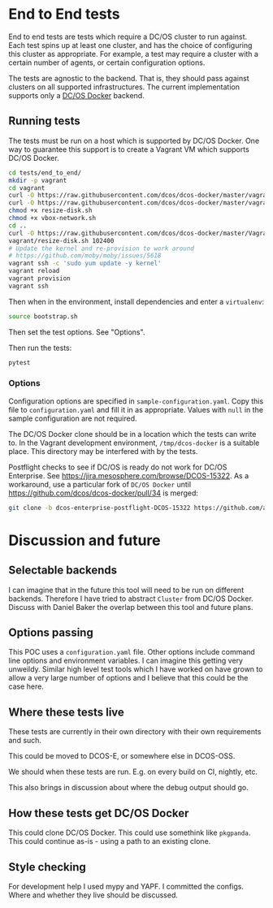 # End to End tests

End to end tests are tests which require a DC/OS cluster to run against.
Each test spins up at least one cluster, and has the choice of configuring this cluster as appropriate.
For example, a test may require a cluster with a certain number of agents, or certain configuration options.

The tests are agnostic to the backend.
That is, they should pass against clusters on all supported infrastructures.
The current implementation supports only a [DC/OS Docker](https://github.com/dcos/dcos-docker) backend.

## Running tests

The tests must be run on a host which is supported by DC/OS Docker.
One way to guarantee this support is to create a Vagrant VM which supports DC/OS Docker.

```sh
cd tests/end_to_end/
mkdir -p vagrant
cd vagrant
curl -O https://raw.githubusercontent.com/dcos/dcos-docker/master/vagrant/resize-disk.sh
curl -O https://raw.githubusercontent.com/dcos/dcos-docker/master/vagrant/vbox-network.sh
chmod +x resize-disk.sh
chmod +x vbox-network.sh
cd ..
curl -O https://raw.githubusercontent.com/dcos/dcos-docker/master/Vagrantfile
vagrant/resize-disk.sh 102400
# Update the kernel and re-provision to work around
# https://github.com/moby/moby/issues/5618
vagrant ssh -c 'sudo yum update -y kernel'
vagrant reload
vagrant provision
vagrant ssh
```

Then when in the environment, install dependencies and enter a `virtualenv`:

```sh
source bootstrap.sh
```

Then set the test options.
See "Options".

Then run the tests:

```sh
pytest
```

### Options

Configuration options are specified in `sample-configuration.yaml`.
Copy this file to `configuration.yaml` and fill it in as appropriate.
Values with `null` in the sample configuration are not required.

The DC/OS Docker clone should be in a location which the tests can write to.
In the Vagrant development environment, `/tmp/dcos-docker` is a suitable place.
This directory may be interfered with by the tests.

Postflight checks to see if DC/OS is ready do not work for DC/OS Enterprise.
See <https://jira.mesosphere.com/browse/DCOS-15322>.
As a workaround, use a particular fork of `DC/OS Docker`
until <https://github.com/dcos/dcos-docker/pull/34> is merged:

```sh
git clone -b dcos-enterprise-postflight-DCOS-15322 https://github.com/adamtheturtle/dcos-docker.git
```

# Discussion and future

## Selectable backends

I can imagine that in the future this tool will need to be run on different backends.
Therefore I have tried to abstract `Cluster` from DC/OS Docker.
Discuss with Daniel Baker the overlap between this tool and future plans.

## Options passing

This POC uses a `configuration.yaml` file.
Other options include command line options and environment variables.
I can imagine this getting very unweildy.
Similar high level test tools which I have worked on have grown to allow a very large number of options and I believe that this could be the case here.

## Where these tests live

These tests are currently in their own directory with their own requirements and such.

This could be moved to DCOS-E, or somewhere else in DCOS-OSS.

We should when these tests are run.
E.g. on every build on CI, nightly, etc.

This also brings in discussion about where the debug output should go.

## How these tests get DC/OS Docker

This could clone DC/OS Docker.
This could use somethink like `pkgpanda`.
This could continue as-is - using a path to an existing clone.

## Style checking

For development help I used mypy and YAPF.
I committed the configs.
Where and whether they live should be discussed.
